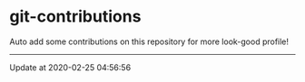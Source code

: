 # git-contributions

Auto add some contributions on this repository for more look-good profile!

---

Update at 2020-02-25 04:56:56
